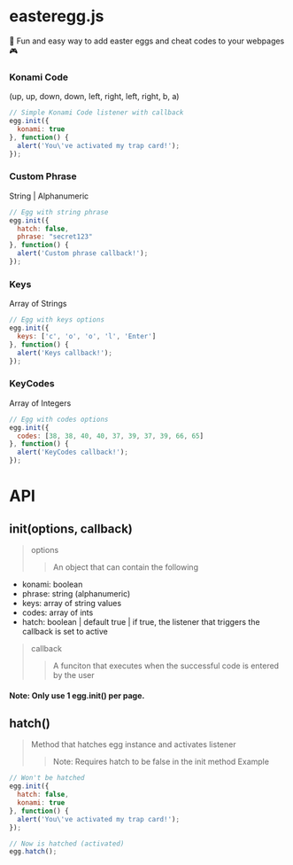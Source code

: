 # easteregg.js
:tada: Fun and easy way to add easter eggs and cheat codes to your webpages :video_game:

### Konami Code
(up, up, down, down, left, right, left, right, b, a)
```javascript
// Simple Konami Code listener with callback
egg.init({
  konami: true
}, function() {
  alert('You\'ve activated my trap card!');
});
```

### Custom Phrase
String | Alphanumeric
```javascript
// Egg with string phrase
egg.init({
  hatch: false,
  phrase: "secret123"
}, function() {
  alert('Custom phrase callback!');
});
```

### Keys
Array of Strings
```javascript
// Egg with keys options
egg.init({
  keys: ['c', 'o', 'o', 'l', 'Enter']
}, function() {
  alert('Keys callback!');
});
```

### KeyCodes
Array of Integers
```javascript
// Egg with codes options
egg.init({
  codes: [38, 38, 40, 40, 37, 39, 37, 39, 66, 65]
}, function() {
  alert('KeyCodes callback!');
});
```

# API

## init(options, callback)
> options
>> An object that can contain the following
* konami: boolean
* phrase: string (alphanumeric)
* keys: array of string values
* codes: array of ints
* hatch: boolean | default true | if true, the listener that triggers the callback is set to active

> callback
>> A funciton that executes when the successful code is entered by the user

#### Note: Only use 1 egg.init() per page.

## hatch()
> Method that hatches egg instance and activates listener
>> Note: Requires hatch to be false in the init method
> Example

```javascript
// Won't be hatched
egg.init({
  hatch: false,
  konami: true
}, function() {
  alert('You\'ve activated my trap card!');
});

// Now is hatched (activated)
egg.hatch();
```
